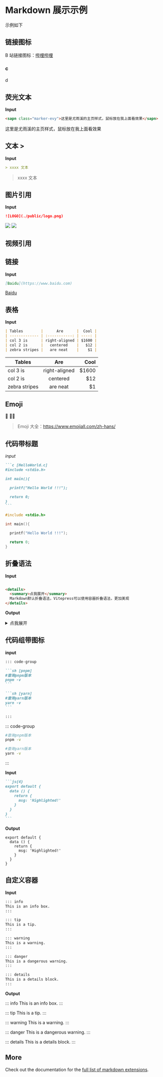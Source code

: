 # Markdown 展示示例

示例如下

## 链接图标

B 站链接图标：[哔哩哔哩](https://www.bilibili.com/)

### c

####

d

## 荧光文本

**Input**

```md
<sapn class="marker-evy">这里是尤雨溪的主页样式，鼠标放在我上面看效果</sapn>
```

<sapn class="marker-evy">这里是尤雨溪的主页样式，鼠标放在我上面看效果</sapn>

## 文本 >

**Input**

```md
> xxxx 文本
```

> xxxx 文本

## 图片引用

**Input**

```md
![LOGO](./public/logo.png)
```

![](./public/logo.png)
![](https://images.pexels.com/photos/106118/pexels-photo-106118.jpeg)

## 视频引用

<!-- <xgplayer url="./public/iBXUuTy6.mp4" poster="./public/logo.png" /> -->

## 链接

**Input**

```md
[Baidu](https://www.baidu.com)
```

[Baidu](https://www.baidu.com)

## 表格

**Input**

```md
| Tables        |      Are      |  Cool |
| ------------- | :-----------: | ----: |
| col 3 is      | right-aligned | $1600 |
| col 2 is      |   centered    |   $12 |
| zebra stripes |   are neat    |    $1 |
```

| Tables        |      Are      |  Cool |
| ------------- | :-----------: | ----: |
| col 3 is      | right-aligned | $1600 |
| col 2 is      |   centered    |   $12 |
| zebra stripes |   are neat    |    $1 |

## Emoji

:tada: :100:🌅

> Emoji 大全：https://www.emojiall.com/zh-hans/

## 代码带标题

_input_

````md
```c [HelloWorld.c]
#include <stdio.h>

int main(){

  printf("Hello World !!!");

  return 0;
}
```
````

```c [HelloWorld.c]
#include <stdio.h>

int main(){

  printf("Hello World !!!");

  return 0;
}

```
## 折叠语法
**Input**
````md

<details>
  <summary>点我展开</summary>
  Markdown默认折叠语法，Vitepress可以使用容器折叠语法，更加美观
</details>


````
**Output**
<details>
  <summary>点我展开</summary>
  Markdown默认折叠语法，Vitepress可以使用容器折叠语法，更加美观
</details>

## 代码组带图标

**input**

````md
::: code-group

```sh [pnpm]
#查询pnpm版本
pnpm -v
```

```sh [yarn]
#查询yarn版本
yarn -v
```

:::
````

::: code-group

```sh [pnpm]
#查询pnpm版本
pnpm -v
```

```sh [yarn]
#查询yarn版本
yarn -v
```

:::

**Input**

````md
```js{4}
export default {
  data () {
    return {
      msg: 'Highlighted!'
    }
  }
}
```
````

**Output**

```js{4}
export default {
  data () {
    return {
      msg: 'Highlighted!'
    }
  }
}
```

## 自定义容器

**Input**

```md
::: info
This is an info box.
:::

::: tip
This is a tip.
:::

::: warning
This is a warning.
:::

::: danger
This is a dangerous warning.
:::

::: details
This is a details block.
:::
```

**Output**

::: info
This is an info box.
:::

::: tip
This is a tip.
:::

::: warning
This is a warning.
:::

::: danger
This is a dangerous warning.
:::

::: details
This is a details block.
:::

## More

Check out the documentation for the [full list of markdown extensions](https://vitepress.dev/guide/markdown).

